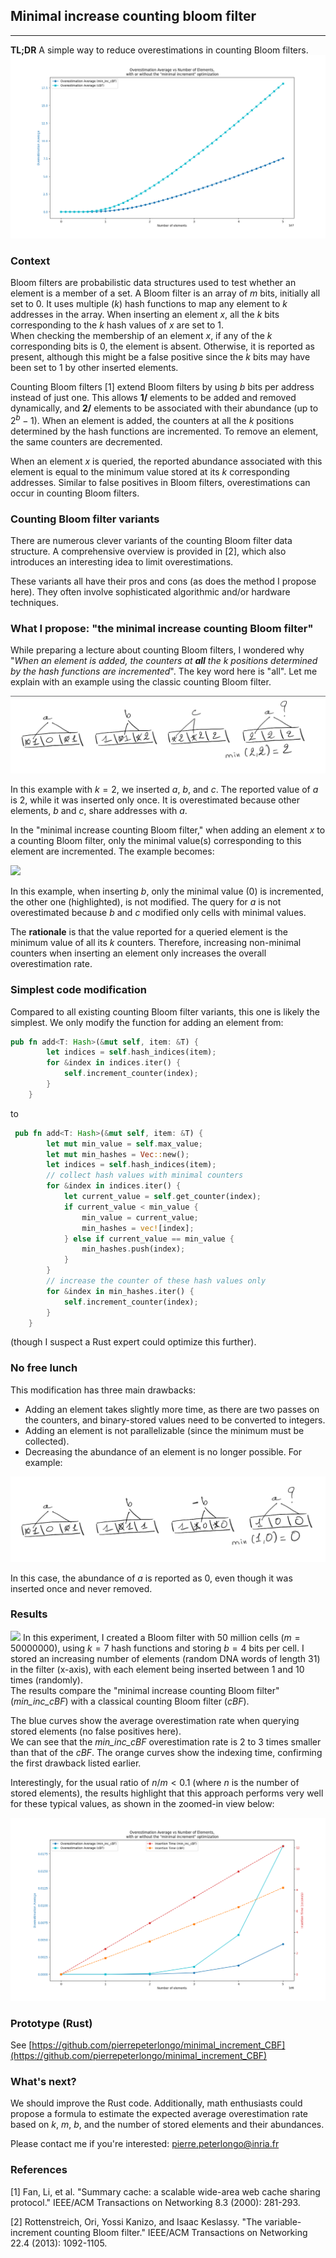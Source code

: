 ## Minimal increase counting bloom filter

---
**TL;DR** A simple way to reduce overestimations in counting Bloom filters.
![](/docs/images/min_inc_cbf_teaser.png)

### Context 
Bloom filters are probabilistic data structures used to test whether an element is a member of a set. A Bloom filter is an array of $m$ bits, initially all set to 0. It uses multiple ($k$) hash functions to map any element to $k$ addresses in the array. When inserting an element $x$, all the $k$ bits corresponding to the $k$ hash values of $x$ are set to 1.  
When checking the membership of an element $x$, if any of the $k$ corresponding bits is 0, the element is absent. Otherwise, it is reported as present, although this might be a false positive since the $k$ bits may have been set to 1 by other inserted elements.

Counting Bloom filters [1] extend Bloom filters by using $b$ bits per address instead of just one. This allows **1/** elements to be added and removed dynamically, and **2/** elements to be associated with their abundance (up to $2^b-1$). When an element is added, the counters at all the $k$ positions determined by the hash functions are incremented. To remove an element, the same counters are decremented. 

When an element $x$ is queried, the reported abundance associated with this element is equal to the minimum value stored at its $k$ corresponding addresses. Similar to false positives in Bloom filters, overestimations can occur in counting Bloom filters.

### Counting Bloom filter variants

There are numerous clever variants of the counting Bloom filter data structure. A comprehensive overview is provided in [2], which also introduces an interesting idea to limit overestimations.

These variants all have their pros and cons (as does the method I propose here). They often involve sophisticated algorithmic and/or hardware techniques.

### What I propose: "the minimal increase counting Bloom filter"
While preparing a lecture about counting Bloom filters, I wondered why "*When an element is added, the counters at **all** the $k$ positions determined by the hash functions are incremented*". The key word here is "all". Let me explain with an example using the classic counting Bloom filter.  

![](images/cbf.png)

In this example with $k=2$, we inserted $a$, $b$, and $c$. The reported value of $a$ is 2, while it was inserted only once. It is overestimated because other elements, $b$ and $c$, share addresses with $a$. 

In the "minimal increase counting Bloom filter," when adding an element $x$ to a counting Bloom filter, only the minimal value(s) corresponding to this element are incremented. The example becomes: 

![](min_inc_cbf.png)

In this example, when inserting $b$, only the minimal value (0) is incremented, the other one (highlighted), is not modified. The query for $a$ is not overestimated because $b$ and $c$ modified only cells with minimal values. 

The **rationale** is that the value reported for a queried element is the minimum value of all its $k$ counters. Therefore, increasing non-minimal counters when inserting an element only increases the overall overestimation rate.

### Simplest code modification
Compared to all existing counting Bloom filter variants, this one is likely the simplest. 
We only modify the function for adding an element from:
```rust
pub fn add<T: Hash>(&mut self, item: &T) {
        let indices = self.hash_indices(item);
        for &index in indices.iter() {
            self.increment_counter(index);
        }
    }
```
to
```rust
 pub fn add<T: Hash>(&mut self, item: &T) {
        let mut min_value = self.max_value;
        let mut min_hashes = Vec::new();
        let indices = self.hash_indices(item);
        // collect hash values with minimal counters
        for &index in indices.iter() {
            let current_value = self.get_counter(index);
            if current_value < min_value {
                min_value = current_value;
                min_hashes = vec![index];
            } else if current_value == min_value {
                min_hashes.push(index);
            }
        }
        // increase the counter of these hash values only
        for &index in min_hashes.iter() {
            self.increment_counter(index);
        }
    }
```
(though I suspect a Rust expert could optimize this further).

### No free lunch
This modification has three main drawbacks:
- Adding an element takes slightly more time, as there are two passes on the counters, and binary-stored values need to be converted to integers.
- Adding an element is not parallelizable (since the minimum must be collected). 
- Decreasing the abundance of an element is no longer possible. For example: 

![](../_images/min_inc_cbf_decrease.png)

In this case, the abundance of $a$ is reported as 0, even though it was inserted once and never removed.

### Results
![](https://github.com/pierrepeterlongo/minimal_increment_CBF/tree/main/docs/assest/images/minimal_increase_CBF_results.png)
In this experiment, I created a Bloom filter with 50 million cells ($m=50000000$), using $k=7$ hash functions and storing $b=4$ bits per cell. I stored an increasing number of elements (random DNA words of length 31) in the filter (x-axis), with each element being inserted between 1 and 10 times (randomly).  
The results compare the "minimal increase counting Bloom filter" (*min_inc_cBF*) with a classical counting Bloom filter (*cBF*). 

The blue curves show the average overestimation rate when querying stored elements (no false positives here).  
We can see that the *min_inc_cBF* overestimation rate is 2 to 3 times smaller than that of the *cBF*. The orange curves show the indexing time, confirming the first drawback listed earlier.

Interestingly, for the usual ratio of $n/m < 0.1$ (where $n$ is the number of stored elements), the results highlight that this approach performs very well for these typical values, as shown in the zoomed-in view below:

![](../assets/images/minimal_increase_CBF_results_head.png)

### Prototype (Rust)
See [https://github.com/pierrepeterlongo/minimal_increment_CBF](https://github.com/pierrepeterlongo/minimal_increment_CBF)

### What's next?
We should improve the Rust code. Additionally, math enthusiasts could propose a formula to estimate the expected average overestimation rate based on $k$, $m$, $b$, and the number of stored elements and their abundances.

Please contact me if you're interested: pierre.peterlongo@inria.fr

### References

[1] Fan, Li, et al. "Summary cache: a scalable wide-area web cache sharing protocol." IEEE/ACM Transactions on Networking 8.3 (2000): 281-293.

[2] Rottenstreich, Ori, Yossi Kanizo, and Isaac Keslassy. "The variable-increment counting Bloom filter." IEEE/ACM Transactions on Networking 22.4 (2013): 1092-1105.